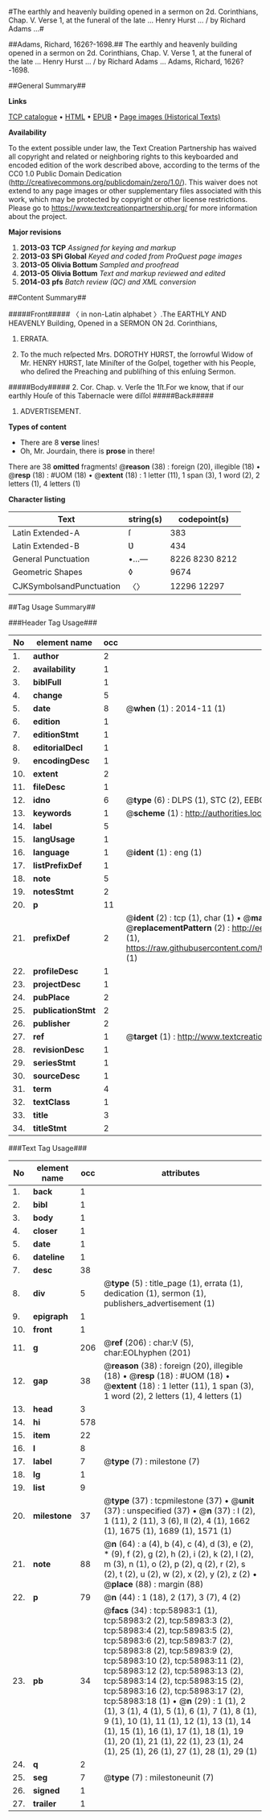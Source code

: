 #The earthly and heavenly building opened in a sermon on 2d. Corinthians, Chap. V. Verse 1, at the funeral of the late ... Henry Hurst ... / by Richard Adams ...#

##Adams, Richard, 1626?-1698.##
The earthly and heavenly building opened in a sermon on 2d. Corinthians, Chap. V. Verse 1, at the funeral of the late ... Henry Hurst ... / by Richard Adams ...
Adams, Richard, 1626?-1698.

##General Summary##

**Links**

[TCP catalogue](http://www.ota.ox.ac.uk/tcp/)  • 
[HTML](http://tei.it.ox.ac.uk/tcp/Texts-HTML/free/A26/A26342.html)  • 
[EPUB](http://tei.it.ox.ac.uk/tcp/Texts-EPUB/free/A26/A26342.epub) • 
[Page images (Historical Texts)](https://historicaltexts.jisc.ac.uk/eebo-12294404e)

**Availability**

To the extent possible under law, the Text Creation Partnership has waived all copyright and related or neighboring rights to this keyboarded and encoded edition of the work described above, according to the terms of the CC0 1.0 Public Domain Dedication (http://creativecommons.org/publicdomain/zero/1.0/). This waiver does not extend to any page images or other supplementary files associated with this work, which may be protected by copyright or other license restrictions. Please go to https://www.textcreationpartnership.org/ for more information about the project.

**Major revisions**

1. __2013-03__ __TCP__ *Assigned for keying and markup*
1. __2013-03__ __SPi Global__ *Keyed and coded from ProQuest page images*
1. __2013-05__ __Olivia Bottum__ *Sampled and proofread*
1. __2013-05__ __Olivia Bottum__ *Text and markup reviewed and edited*
1. __2014-03__ __pfs__ *Batch review (QC) and XML conversion*

##Content Summary##

#####Front#####
〈 in non-Latin alphabet 〉.The EARTHLY AND HEAVENLY Building, Opened in a SERMON ON 2d. Corinthians, 
1. ERRATA.

1. To the much reſpected Mrs. DOROTHY HƲRST, the ſorrowful Widow of Mr. HENRY HƲRST, late Miniſter of the Goſpel, together with his People, who deſired the Preaching and publiſhing of this enſuing Sermon.

#####Body#####
2. Cor. Chap. v. Verſe the 1ſt.For we know, that if our earthly Houſe of this Tabernacle were diſſol
#####Back#####

1. ADVERTISEMENT.

**Types of content**

  * There are 8 **verse** lines!
  * Oh, Mr. Jourdain, there is **prose** in there!

There are 38 **omitted** fragments! 
 @__reason__ (38) : foreign (20), illegible (18)  •  @__resp__ (18) : #UOM (18)  •  @__extent__ (18) : 1 letter (11), 1 span (3), 1 word (2), 2 letters (1), 4 letters (1)

**Character listing**


|Text|string(s)|codepoint(s)|
|---|---|---|
|Latin Extended-A|ſ|383|
|Latin Extended-B|Ʋ|434|
|General Punctuation|•…—|8226 8230 8212|
|Geometric Shapes|◊|9674|
|CJKSymbolsandPunctuation|〈〉|12296 12297|

##Tag Usage Summary##

###Header Tag Usage###

|No|element name|occ|attributes|
|---|---|---|---|
|1.|__author__|2||
|2.|__availability__|1||
|3.|__biblFull__|1||
|4.|__change__|5||
|5.|__date__|8| @__when__ (1) : 2014-11 (1)|
|6.|__edition__|1||
|7.|__editionStmt__|1||
|8.|__editorialDecl__|1||
|9.|__encodingDesc__|1||
|10.|__extent__|2||
|11.|__fileDesc__|1||
|12.|__idno__|6| @__type__ (6) : DLPS (1), STC (2), EEBO-CITATION (1), OCLC (1), VID (1)|
|13.|__keywords__|1| @__scheme__ (1) : http://authorities.loc.gov/ (1)|
|14.|__label__|5||
|15.|__langUsage__|1||
|16.|__language__|1| @__ident__ (1) : eng (1)|
|17.|__listPrefixDef__|1||
|18.|__note__|5||
|19.|__notesStmt__|2||
|20.|__p__|11||
|21.|__prefixDef__|2| @__ident__ (2) : tcp (1), char (1)  •  @__matchPattern__ (2) : ([0-9\-]+):([0-9IVX]+) (1), (.+) (1)  •  @__replacementPattern__ (2) : http://eebo.chadwyck.com/downloadtiff?vid=$1&page=$2 (1), https://raw.githubusercontent.com/textcreationpartnership/Texts/master/tcpchars.xml#$1 (1)|
|22.|__profileDesc__|1||
|23.|__projectDesc__|1||
|24.|__pubPlace__|2||
|25.|__publicationStmt__|2||
|26.|__publisher__|2||
|27.|__ref__|1| @__target__ (1) : http://www.textcreationpartnership.org/docs/. (1)|
|28.|__revisionDesc__|1||
|29.|__seriesStmt__|1||
|30.|__sourceDesc__|1||
|31.|__term__|4||
|32.|__textClass__|1||
|33.|__title__|3||
|34.|__titleStmt__|2||


###Text Tag Usage###

|No|element name|occ|attributes|
|---|---|---|---|
|1.|__back__|1||
|2.|__bibl__|1||
|3.|__body__|1||
|4.|__closer__|1||
|5.|__date__|1||
|6.|__dateline__|1||
|7.|__desc__|38||
|8.|__div__|5| @__type__ (5) : title_page (1), errata (1), dedication (1), sermon (1), publishers_advertisement (1)|
|9.|__epigraph__|1||
|10.|__front__|1||
|11.|__g__|206| @__ref__ (206) : char:V (5), char:EOLhyphen (201)|
|12.|__gap__|38| @__reason__ (38) : foreign (20), illegible (18)  •  @__resp__ (18) : #UOM (18)  •  @__extent__ (18) : 1 letter (11), 1 span (3), 1 word (2), 2 letters (1), 4 letters (1)|
|13.|__head__|3||
|14.|__hi__|578||
|15.|__item__|22||
|16.|__l__|8||
|17.|__label__|7| @__type__ (7) : milestone (7)|
|18.|__lg__|1||
|19.|__list__|9||
|20.|__milestone__|37| @__type__ (37) : tcpmilestone (37)  •  @__unit__ (37) : unspecified (37)  •  @__n__ (37) : I (2), 1 (11), 2 (11), 3 (6), II (2), 4 (1), 1662 (1), 1675 (1), 1689 (1), 1571 (1)|
|21.|__note__|88| @__n__ (64) : a (4), b (4), c (4), d (3), e (2), * (9), f (2), g (2), h (2), i (2), k (2), l (2), m (3), n (1), o (2), p (2), q (2), r (2), s (2), t (2), u (2), w (2), x (2), y (2), z (2)  •  @__place__ (88) : margin (88)|
|22.|__p__|79| @__n__ (44) : 1 (18), 2 (17), 3 (7), 4 (2)|
|23.|__pb__|34| @__facs__ (34) : tcp:58983:1 (1), tcp:58983:2 (2), tcp:58983:3 (2), tcp:58983:4 (2), tcp:58983:5 (2), tcp:58983:6 (2), tcp:58983:7 (2), tcp:58983:8 (2), tcp:58983:9 (2), tcp:58983:10 (2), tcp:58983:11 (2), tcp:58983:12 (2), tcp:58983:13 (2), tcp:58983:14 (2), tcp:58983:15 (2), tcp:58983:16 (2), tcp:58983:17 (2), tcp:58983:18 (1)  •  @__n__ (29) : 1 (1), 2 (1), 3 (1), 4 (1), 5 (1), 6 (1), 7 (1), 8 (1), 9 (1), 10 (1), 11 (1), 12 (1), 13 (1), 14 (1), 15 (1), 16 (1), 17 (1), 18 (1), 19 (1), 20 (1), 21 (1), 22 (1), 23 (1), 24 (1), 25 (1), 26 (1), 27 (1), 28 (1), 29 (1)|
|24.|__q__|2||
|25.|__seg__|7| @__type__ (7) : milestoneunit (7)|
|26.|__signed__|1||
|27.|__trailer__|1||
